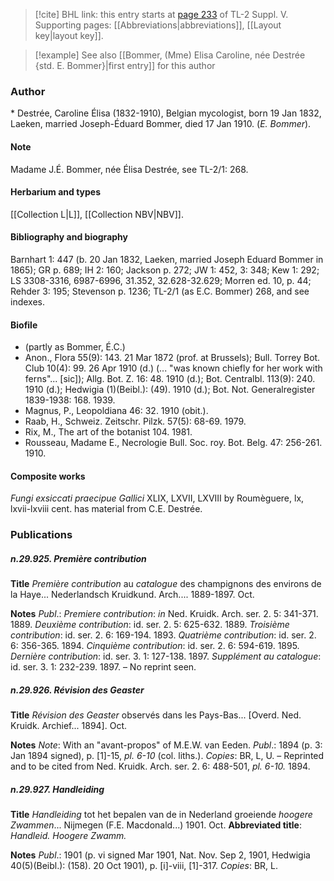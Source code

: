 > [!cite] BHL link: this entry starts at [page 233](https://www.biodiversitylibrary.org/item/103833#page/245/mode/1up) of TL-2 Suppl. V.
> Supporting pages: [[Abbreviations|abbreviations]], [[Layout key|layout key]].

> [!example] See also [[Bommer, (Mme) Elisa Caroline, née Destrée {std. E. Bommer}|first entry]] for this author

### Author

\* Destrée, Caroline Élisa (1832-1910), Belgian mycologist, born 19 Jan 1832, Laeken, married Joseph-Éduard Bommer, died 17 Jan 1910. (*E. Bommer*).

#### Note

Madame J.É. Bommer, née Élisa Destrée, see TL-2/1: 268.

#### Herbarium and types

[[Collection L|L]], [[Collection NBV|NBV]].

#### Bibliography and biography

Barnhart 1: 447 (b. 20 Jan 1832, Laeken, married Joseph Eduard Bommer in 1865); GR p. 689; IH 2: 160; Jackson p. 272; JW 1: 452, 3: 348; Kew 1: 292; LS 3308-3316, 6987-6996, 31.352, 32.628-32.629; Morren ed. 10, p. 44; Rehder 3: 195; Stevenson p. 1236; TL-2/1 (as E.C. Bommer) 268, and see indexes.

#### Biofile

- (partly as Bommer, É.C.)
- Anon., Flora 55(9): 143. 21 Mar 1872 (prof. at Brussels); Bull. Torrey Bot. Club 10(4): 99. 26 Apr 1910 (d.) (... "was known chiefly for her work with ferns"... \[sic\]); Allg. Bot. Z. 16: 48. 1910 (d.); Bot. Centralbl. 113(9): 240. 1910 (d.); Hedwigia (1)(Beibl.): (49). 1910 (d.); Bot. Not. Generalregister 1839-1938: 168. 1939.
- Magnus, P., Leopoldiana 46: 32. 1910 (obit.).
- Raab, H., Schweiz. Zeitschr. Pilzk. 57(5): 68-69. 1979.
- Rix, M., The art of the botanist 104. 1981.
- Rousseau, Madame E., Necrologie Bull. Soc. roy. Bot. Belg. 47: 256-261. 1910.

#### Composite works

*Fungi exsiccati praecipue Gallici* XLIX, LXVII, LXVIII by Roumèguere, lx, lxvii-lxviii cent. has material from C.E. Destrée.

### Publications

##### n.29.925. Première contribution

**Title**
*Première contribution* au *catalogue* des champignons des environs de la Haye... Nederlandsch Kruidkund. Arch.... 1889-1897. Oct.

**Notes**
*Publ*.: *Premiere contribution*: *in* Ned. Kruidk. Arch. ser. 2. 5: 341-371. 1889.
*Deuxième contribution*: id. ser. 2. 5: 625-632. 1889.
*Troisième contribution*: id. ser. 2. 6: 169-194. 1893.
*Quatrième contribution*: id. ser. 2. 6: 356-365. 1894.
*Cinquième contribution*: id. ser. 2. 6: 594-619. 1895.
*Dernière contribution*: id. ser. 3. 1: 127-138. 1897.
*Supplément au catalogue*: id. ser. 3. 1: 232-239. 1897. – No reprint seen.

##### n.29.926. Révision des Geaster

**Title**
*Révision des Geaster* observés dans les Pays-Bas... \[Overd. Ned. Kruidk. Archief... 1894\]. Oct.

**Notes**
*Note*: With an "avant-propos" of M.E.W. van Eeden.
*Publ*.: 1894 (p. 3: Jan 1894 signed), p. \[1\]-15, *pl. 6-10* (col. liths.). *Copies*: BR, L, U. – Reprinted and to be cited from Ned. Kruidk. Arch. ser. 2. 6: 488-501, *pl. 6-10.* 1894.

##### n.29.927. Handleiding

**Title**
*Handleiding* tot het bepalen van de in Nederland groeiende *hoogere Zwammen*... Nijmegen (F.E. Macdonald...) 1901. Oct.
**Abbreviated title**: *Handleid. Hoogere Zwamm.*

**Notes**
*Publ*.: 1901 (p. vi signed Mar 1901, Nat. Nov. Sep 2, 1901, Hedwigia 40(5)(Beibl.): (158). 20 Oct 1901), p. \[i\]-viii, \[1\]-317. *Copies*: BR, L.

